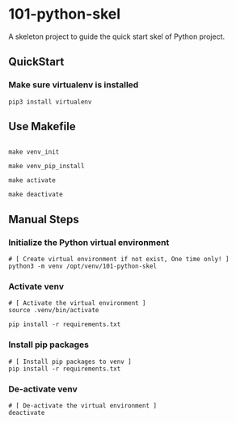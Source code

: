 # 101-python-skel

A skeleton project to guide the quick start skel of Python project.

## QuickStart

### Make sure virtualenv is installed

```shell
pip3 install virtualenv
```

## Use Makefile

```shell

make venv_init

make venv_pip_install

make activate

make deactivate
```

## Manual Steps

### Initialize the Python virtual environment

```shell
# [ Create virtual environment if not exist, One time only! ]
python3 -m venv /opt/venv/101-python-skel
```

### Activate venv

```shell
# [ Activate the virtual environment ]
source .venv/bin/activate

pip install -r requirements.txt
```

### Install pip packages

```shell
# [ Install pip packages to venv ]
pip install -r requirements.txt
```

### De-activate venv

```shell
# [ De-activate the virtual environment ]
deactivate
```
